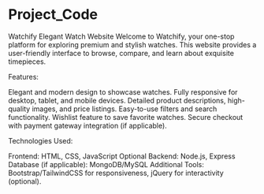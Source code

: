 # Project_Code
Watchify 
Elegant Watch Website
Welcome to Watchify, your one-stop platform for exploring premium and stylish watches. This website provides a user-friendly interface to browse, compare, and learn about exquisite timepieces.

Features:

Elegant and modern design to showcase watches.
Fully responsive for desktop, tablet, and mobile devices.
Detailed product descriptions, high-quality images, and price listings.
Easy-to-use filters and search functionality.
Wishlist feature to save favorite watches.
Secure checkout with payment gateway integration (if applicable).

Technologies Used:

Frontend: HTML, CSS, JavaScript
Optional Backend: Node.js, Express
Database (if applicable): MongoDB/MySQL
Additional Tools: Bootstrap/TailwindCSS for responsiveness, jQuery for interactivity (optional).
